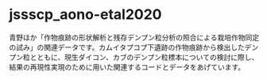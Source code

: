 # jssscp_aono-etal2020
青野ほか「作物痕跡の形状解析と残存デンプン粒分析の照合による栽培作物同定の試み」の関連データです。カムイタプコプ下遺跡の作物痕跡から検出したデンプン粒とともに、現生ダイコン、カブのデンプン粒標本についての検討に際し、結果の再現性実現のために用いた関連するコードとデータをあげています。
